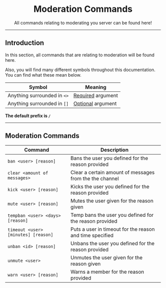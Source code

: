 <script src="https://kit.fontawesome.com/b6dbfc57a8.js" crossorigin="anonymous"></script>
<div align="center">
    <h1>Moderation Commands</h1>
    <p>
        All commands relating to moderating you server can be found here!
    </p>
</div>

------

## Introduction

In this section, all commands that are relating to moderation will be found here. 

Also, you will find many different symbols throughout this documentation. You can find what these mean below.

|            **Symbol**           |      **Meaning**      |
|---------------------------------|-----------------------|
| Anything surrounded in `<>` | <span style="text-decoration:underline;">Required</span> argument    |
| Anything surrounded in `[]` | <span style="text-decoration:underline;">Optional</span> argument    |

**The default prefix is `/`**

------

## Moderation Commands

| Command                             | Description                                              |
|-------------------------------------|----------------------------------------------------------|
| `ban <user> [reason]`               | Bans the user you defined for the reason provided        |
| `clear <amount of messages>`        | Clear a certain amount of messages from the the channel  |
| `kick <user> [reason]`              | Kicks the user you defined for the reason provided       |
| `mute <user> [reason]`              | Mutes the user given for the reason given                |
| `tempban <user> <days> [reason]`    | Temp bans the user you defined for the reason provided   |
| `timeout <user> [minutes] [reason]` | Puts a user in timeout for the reason and time specified |
| `unban <id> [reason]`               | Unbans the user you defined for the reason provided      |
| `unmute <user>`                     | Unmutes the user given for the reason given              |
| `warn <user> [reason]`              | Warns a member for the reason provided                   |